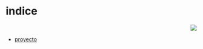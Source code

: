 # indice

<p align="right">
   <img src="https://img.shields.io/badge/STATUS-EN%20DESAROLLO-green">
   </p>
   
* [proyecto](#proyecto)
